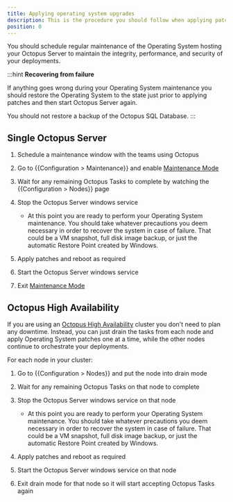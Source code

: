 ```yaml
---
title: Applying operating system upgrades
description: This is the procedure you should follow when applying patches to the Operating System where Octopus Server is hosted.
position: 0
---
```


You should schedule regular maintenance of the Operating System hosting your Octopus Server to maintain the integrity, performance, and security of your deployments.

:::hint
**Recovering from failure**

If anything goes wrong during your Operating System maintenance you should restore the Operating System to the state just prior to applying patches and then start Octopus Server again.

You should not restore a backup of the Octopus SQL Database.
:::

## Single Octopus Server

1. Schedule a maintenance window with the teams using Octopus
1. Go to {{Configuration > Maintenance}} and enable [Maintenance Mode](/docs/administration/upgrading/maintenance-mode.md)
1. Wait for any remaining Octopus Tasks to complete by watching the {{Configuration > Nodes}} page
1. Stop the Octopus Server windows service

    - At this point you are ready to perform your Operating System maintenance. You should take whatever precautions you deem necessary in order to recover the system in case of failure. That could be a VM snapshot, full disk image backup, or just the automatic Restore Point created by Windows.

1. Apply patches and reboot as required
1. Start the Octopus Server windows service
1. Exit [Maintenance Mode](/docs/administration/upgrading/maintenance-mode.md)

## Octopus High Availability

If you are using an [Octopus High Availability](/docs/administration/high-availability/index.md) cluster you don't need to plan any downtime. Instead, you can just drain the tasks from each node and apply Operating System patches one at a time, while the other nodes continue to orchestrate your deployments.

For each node in your cluster:

1. Go to {{Configuration > Nodes}} and put the node into drain mode
1. Wait for any remaining Octopus Tasks on that node to complete
1. Stop the Octopus Server windows service on that node

    - At this point you are ready to perform your Operating System maintenance. You should take whatever precautions you deem necessary in order to recover the system in case of failure. That could be a VM snapshot, full disk image backup, or just the automatic Restore Point created by Windows.

1. Apply patches and reboot as required
1. Start the Octopus Server windows service on that node
1. Exit drain mode for that node so it will start accepting Octopus Tasks again